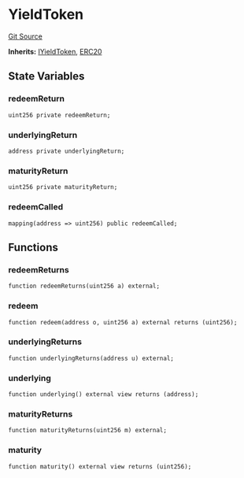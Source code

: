 # YieldToken
[Git Source](https://github.com/Swivel-Finance/illuminate/blob/ddf95dfbaf2df4d82b6652aff5c2effb5fee45f4/src/mocks/YieldToken.sol)

**Inherits:**
[IYieldToken](/src/interfaces/IYieldToken.sol/contract.IYieldToken.md), [ERC20](/src/mocks/ERC20.sol/contract.ERC20.md)


## State Variables
### redeemReturn

```solidity
uint256 private redeemReturn;
```


### underlyingReturn

```solidity
address private underlyingReturn;
```


### maturityReturn

```solidity
uint256 private maturityReturn;
```


### redeemCalled

```solidity
mapping(address => uint256) public redeemCalled;
```


## Functions
### redeemReturns


```solidity
function redeemReturns(uint256 a) external;
```

### redeem


```solidity
function redeem(address o, uint256 a) external returns (uint256);
```

### underlyingReturns


```solidity
function underlyingReturns(address u) external;
```

### underlying


```solidity
function underlying() external view returns (address);
```

### maturityReturns


```solidity
function maturityReturns(uint256 m) external;
```

### maturity


```solidity
function maturity() external view returns (uint256);
```

